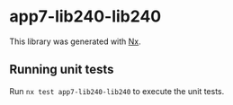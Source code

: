 # app7-lib240-lib240

This library was generated with [Nx](https://nx.dev).

## Running unit tests

Run `nx test app7-lib240-lib240` to execute the unit tests.
